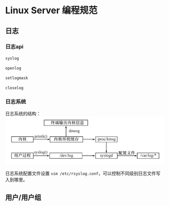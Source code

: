 # Linux Server 编程规范

## 日志

### 日志api

``syslog``

``openlog``

``setlogmask``

``closelog``

### 日志系统
日志系统的结构：
![alt text](image.png)

日志系统配置文件设置 ``vim /etc/rsyslog.conf``，可以控制不同级别日志文件写入到哪里。


## 用户/用户组
